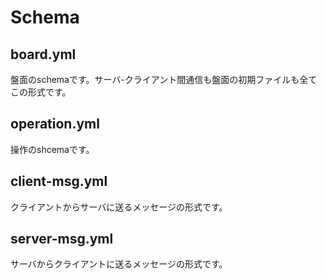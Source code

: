 # Schema
## board.yml
盤面のschemaです。サーバ-クライアント間通信も盤面の初期ファイルも全てこの形式です。
## operation.yml
操作のshcemaです。
## client-msg.yml
クライアントからサーバに送るメッセージの形式です。
## server-msg.yml
サーバからクライアントに送るメッセージの形式です。

